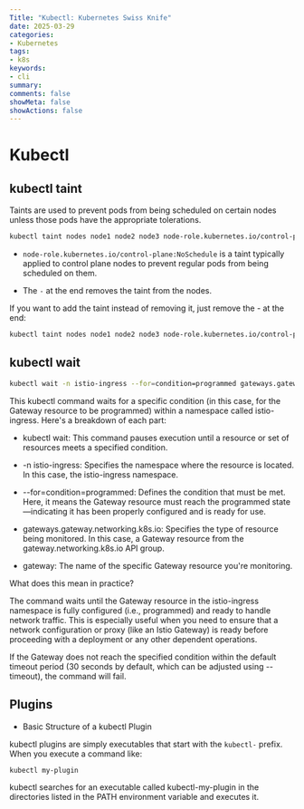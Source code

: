 ```yaml
---
Title: "Kubectl: Kubernetes Swiss Knife"
date: 2025-03-29
categories:
- Kubernetes
tags:
- k8s
keywords:
- cli
summary: 
comments: false
showMeta: false
showActions: false
---
```


# Kubectl

## kubectl taint

Taints are used to prevent pods from being scheduled on certain nodes unless those pods have the appropriate tolerations.

```sh
kubectl taint nodes node1 node2 node3 node-role.kubernetes.io/control-plane:NoSchedule-
```

- `node-role.kubernetes.io/control-plane:NoSchedule` is a taint typically applied to control plane nodes to prevent regular pods from being scheduled on them.

- The `-` at the end removes the taint from the nodes.

If you want to add the taint instead of removing it, just remove the - at the end:

```sh
kubectl taint nodes node1 node2 node3 node-role.kubernetes.io/control-plane:NoSchedule
```

## kubectl wait

```sh
kubectl wait -n istio-ingress --for=condition=programmed gateways.gateway.networking.k8s.io gateway
```

This kubectl command waits for a specific condition (in this case, for the Gateway resource to be programmed) within a namespace called istio-ingress. Here's a breakdown of each part:

- kubectl wait: This command pauses execution until a resource or set of resources meets a specified condition.

- -n istio-ingress: Specifies the namespace where the resource is located. In this case, the istio-ingress namespace.

- --for=condition=programmed: Defines the condition that must be met. Here, it means the Gateway resource must reach the programmed state—indicating it has been properly configured and is ready for use.

- gateways.gateway.networking.k8s.io: Specifies the type of resource being monitored. In this case, a Gateway resource from the gateway.networking.k8s.io API group.

- gateway: The name of the specific Gateway resource you're monitoring.

What does this mean in practice?

The command waits until the Gateway resource in the istio-ingress namespace is fully configured (i.e., programmed) and ready to handle network traffic. This is especially useful when you need to ensure that a network configuration or proxy (like an Istio Gateway) is ready before proceeding with a deployment or any other dependent operations.

If the Gateway does not reach the specified condition within the default timeout period (30 seconds by default, which can be adjusted using --timeout), the command will fail.

## Plugins

- Basic Structure of a kubectl Plugin

kubectl plugins are simply executables that start with the `kubectl-` prefix. When you execute a command like:

`kubectl my-plugin` 

kubectl searches for an executable called kubectl-my-plugin in the directories listed in the PATH environment variable and executes it.

